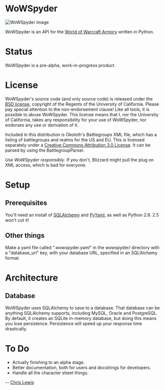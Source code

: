 WoWSpyder
==================
![WoWSpyder image](http://www.planetwarcraft.com/wow/worldinfo/monster/spider.jpg)

WoWSpyder is an API for the [World of Warcraft Armory](http://www.wowarmory.com) written in Python.

Status
======

WoWSpyder is a pre-alpha, work-in-progress product.

License
=======

WoWSpyder's source code (and only source code) is released under the [BSD license](http://creativecommons.org/licenses/BSD/), copyright of the Regents of the University of California. Please pay special attention to the non-endorsement clause! Like all tools, it is possible to abuse WoWSpyder. This license means that I, nor the University of California, takes any responsibility for your use of WoWSpyder, nor endorses any use or derivation of it.

Included in this distribution is Okoloth's Battlegroups XML file, which has a listing of battlegroups and realms for the US and EU. This is licensed separately under a [Creative Commons Attribution 3.0 License](http://creativecommons.org/licenses/by/3.0/). It can be parsed by using the BattlegroupParser.

*Use WoWSpyder responsibly*. If you don't, Blizzard might pull the plug on XML access, which is bad for everyone.

Setup
=====

Prerequisites
-------------
You'll need an install of [SQLAlchemy](http://www.sqlalchemy.org/) and [PyYaml](http://pyyaml.org/wiki/PyYAML), as well as Python 2.6. 2.5 won't cut it!

Other things
------------
Make a yaml file called ".wowspyder.yaml" in the wowspyder/ directory with
a "database_url" key, with your database URL, specified in an SQLAlchemy format.

Architecture
============

Database
--------

WoWSpyder uses SQLAlchemy to save to a database. That database can be anything SQLAlchemy supports, including MySQL, Oracle and PostgreSQL. By default, it creates an SQLite in-memory database, but doing this means you lose persistence. Persistence will speed up your response time drastically. 


To Do
=====
* Actually finishing to an alpha stage.
* Better documentation, both for users and docstrings for developers.
* Handle all the character sheet things.

--
[Chris Lewis](http://chris.to)
